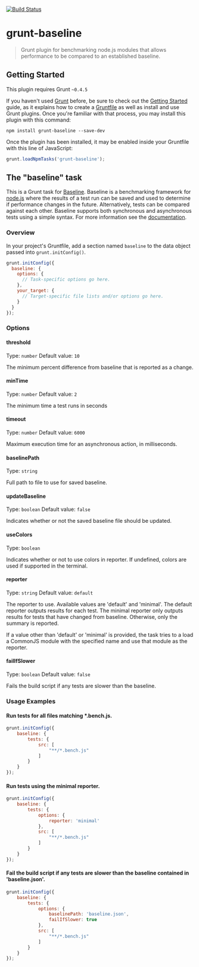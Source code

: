 [![Build Status](https://travis-ci.org/artifacthealth/grunt-baseline.svg?branch=master)](https://travis-ci.org/artifacthealth/grunt-baseline)

# grunt-baseline

> Grunt plugin for benchmarking node.js modules that allows performance to be compared to an established baseline.

## Getting Started
This plugin requires Grunt `~0.4.5`

If you haven't used [Grunt](http://gruntjs.com/) before, be sure to check out the [Getting Started](http://gruntjs.com/getting-started) guide, as it explains how to create a [Gruntfile](http://gruntjs.com/sample-gruntfile) as well as install and use Grunt plugins. Once you're familiar with that process, you may install this plugin with this command:

```shell
npm install grunt-baseline --save-dev
```

Once the plugin has been installed, it may be enabled inside your Gruntfile with this line of JavaScript:

```js
grunt.loadNpmTasks('grunt-baseline');
```

## The "baseline" task

This is a Grunt task for [Baseline](https://github.com/artifacthealth/baseline). Baseline is a benchmarking framework
for [node.js](http://nodejs.org/) where the results of a test run can be saved and used to determine if performance changes
in the future. Alternatively, tests can be compared against each other. Baseline supports both synchronous and asynchronous
tests using a simple syntax. For more information see the [documentation](https://github.com/artifacthealth/baseline).

### Overview
In your project's Gruntfile, add a section named `baseline` to the data object passed into `grunt.initConfig()`.

```js
grunt.initConfig({
  baseline: {
    options: {
      // Task-specific options go here.
    },
    your_target: {
      // Target-specific file lists and/or options go here.
    }
  }
});
```

### Options

#### threshold
Type: `number`
Default value: `10`

The minimum percent difference from baseline that is reported as a change.

#### minTime
Type: `number`
Default value: `2`

The minimum time a test runs in seconds

#### timeout
Type: `number`
Default value: `6000`

Maximum execution time for an asynchronous action, in milliseconds.

#### baselinePath
Type: `string`

Full path to file to use for saved baseline.

#### updateBaseline
Type: `boolean`
Default value: `false`

Indicates whether or not the saved baseline file should be updated.

#### useColors
Type: `boolean`

Indicates whether or not to use colors in reporter. If undefined, colors are used if supported in the terminal.

#### reporter
Type: `string`
Default value: `default`

The reporter to use. Available values are 'default' and 'minimal'. The default reporter outputs results for each test.
The minimal reporter only outputs results for tests that have changed from baseline. Otherwise, only the summary is
reported.

If a value other than 'default' or 'minimal' is provided, the task tries to a load a CommonJS module with the specified
name and use that module as the reporter.

#### failIfSlower
Type: `boolean`
Default value: `false`

Fails the build script if any tests are slower than the baseline.


### Usage Examples

#### Run tests for all files matching *.bench.js.

```js
grunt.initConfig({
    baseline: {
        tests: {
            src: [
                "**/*.bench.js"
            ]
        }
    }
});
```

#### Run tests using the minimal reporter.

```js
grunt.initConfig({
    baseline: {
        tests: {
            options: {
                reporter: 'minimal'
            },
            src: [
                "**/*.bench.js"
            ]
        }
    }
});
```

#### Fail the build script if any tests are slower than the baseline contained in 'baseline.json'.

```js
grunt.initConfig({
    baseline: {
        tests: {
            options: {
                baselinePath: 'baseline.json',
                failIfSlower: true
            },
            src: [
                "**/*.bench.js"
            ]
        }
    }
});
```



